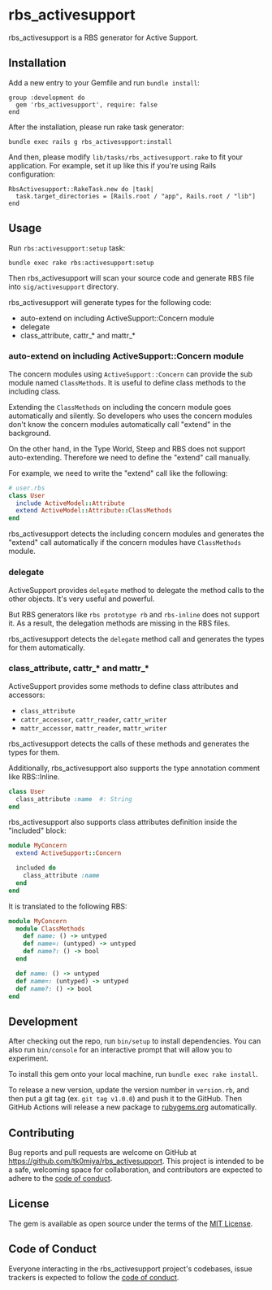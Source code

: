 # rbs_activesupport

rbs_activesupport is a RBS generator for Active Support.

## Installation

Add a new entry to your Gemfile and run `bundle install`:

    group :development do
      gem 'rbs_activesupport', require: false
    end

After the installation, please run rake task generator:

    bundle exec rails g rbs_activesupport:install

And then, please modify `lib/tasks/rbs_activesupport.rake` to fit your application.
For example, set it up like this if you're using Rails configuration:

    RbsActivesupport::RakeTask.new do |task|
      task.target_directories = [Rails.root / "app", Rails.root / "lib"]
    end

## Usage

Run `rbs:activesupport:setup` task:

    bundle exec rake rbs:activesupport:setup

Then rbs_activesupport will scan your source code and generate RBS file into `sig/activesupport` directory.

rbs_activesupport will generate types for the following code:

* auto-extend on including ActiveSupport::Concern module
* delegate
* class_attribute, cattr_* and mattr_*


### auto-extend on including ActiveSupport::Concern module

The concern modules using `ActiveSupport::Concern` can provide the sub module named
`ClassMethods`.  It is useful to define class methods to the including class.

Extending the `ClassMethods` on including the concern module goes automatically and
silently.  So developers who uses the concern modules don't know the concern modules
automatically call "extend" in the background.

On the other hand, in the Type World, Steep and RBS does not support auto-extending.
Therefore we need to define the "extend" call manually.

For example, we need to write the "extend" call like the following:

```ruby
# user.rbs
class User
  include ActiveModel::Attribute
  extend ActiveModel::Attribute::ClassMethods
end
```

rbs_activesupport detects the including concern modules and generates the "extend"
call automatically if the concern modules have `ClassMethods` module.

### delegate

ActiveSupport provides `delegate` method to delegate the method calls to the other
objects.  It's very useful and powerful.

But RBS generators like `rbs prototype rb` and `rbs-inline` does not support it.
As a result, the delegation methods are missing in the RBS files.

rbs_activesupport detects the `delegate` method call and generates the types for
them automatically.

### class_attribute, cattr_* and mattr_*

ActiveSupport provides some methods to define class attributes and accessors:

* `class_attribute`
* `cattr_accessor`, `cattr_reader`, `cattr_writer`
* `mattr_accessor`, `mattr_reader`, `mattr_writer`

rbs_activesupport detects the calls of these methods and generates the types
for them.

Additionally, rbs_activesupport also supports the type annotation comment like RBS::Inline.

```ruby
class User
  class_attribute :name  #: String
end
```

rbs_activesupport also supports class attributes definition inside the "included" block:

```ruby
module MyConcern
  extend ActiveSupport::Concern

  included do
    class_attribute :name
  end
end
```

It is translated to the following RBS:

```ruby
module MyConcern
  module ClassMethods
    def name: () -> untyped
    def name=: (untyped) -> untyped
    def name?: () -> bool
  end

  def name: () -> untyped
  def name=: (untyped) -> untyped
  def name?: () -> bool
end
```

## Development

After checking out the repo, run `bin/setup` to install dependencies. You can also
run `bin/console` for an interactive prompt that will allow you to experiment.

To install this gem onto your local machine, run `bundle exec rake install`.

To release a new version, update the version number in `version.rb`, and then put
a git tag (ex. `git tag v1.0.0`) and push it to the GitHub. Then GitHub Actions
will release a new package to [rubygems.org](https://rubygems.org) automatically.

## Contributing

Bug reports and pull requests are welcome on GitHub at https://github.com/tk0miya/rbs_activesupport.
This project is intended to be a safe, welcoming space for collaboration, and contributors are
expected to adhere to the [code of conduct](https://github.com/tk0miya/rbs_activesupport/blob/main/CODE_OF_CONDUCT.md).

## License

The gem is available as open source under the terms of the [MIT License](https://opensource.org/licenses/MIT).

## Code of Conduct

Everyone interacting in the rbs_activesupport project's codebases, issue trackers is expected to
follow the [code of conduct](https://github.com/tk0miya/rbs_activesupport/blob/main/CODE_OF_CONDUCT.md).
